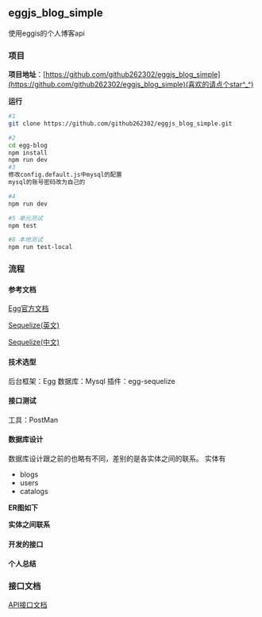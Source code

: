 ## eggjs_blog_simple
 使用eggis的个人博客api


### 项目
**项目地址**：[https://github.com/github262302/eggjs_blog_simple](https://github.com/github262302/eggjs_blog_simple)(喜欢的请点个star^_^)

**运行**

``` bash
#1
git clone https://github.com/github262302/eggjs_blog_simple.git

#2 
cd egg-blog
npm install
npm run dev
#3
修改config.default.js中mysql的配置
mysql的账号密码改为自己的

#4
npm run dev

#5 单元测试
npm test

#6 本地测试
npm run test-local
```
### 流程

#### 参考文档
[Egg官方文档](eggjs.org/zh-cn/intro/)

[Sequelize(英文)](http://docs.sequelizejs.com/manual/installation/getting-started.html)

[Sequelize(中文)](https://github.com/demopark/sequelize-docs-Zh-CN)

#### 技术选型

后台框架：Egg
数据库：Mysql
插件：egg-sequelize
#### 接口测试

工具：PostMan

#### 数据库设计

数据库设计跟之前的也略有不同，差别的是各实体之间的联系。
实体有
> 
* blogs
* users
* catalogs


**ER图如下**



**实体之间联系**



#### 开发的接口



#### 个人总结



### 接口文档

[API接口文档](http://s/)